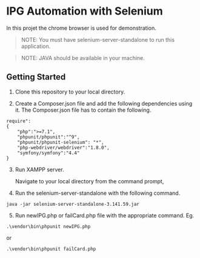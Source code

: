 # IPG Automation with Selenium
In this projet the chrome browser is used for demonstration.
> NOTE: You must have selenium-server-standalone to run this application.

>NOTE: JAVA should be available in your machine.
## Getting Started
1. Clone this repository to your local directory.

2. Create a Composer.json file and add the following dependencies using it. 
The Composer.json file has to contain the following.

```
require":
{
    "php":">=7.1",
    "phpunit/phpunit":"^9",
    "phpunit/phpunit-selenium": "*",
    "php-webdriver/webdriver":"1.8.0",
    "symfony/symfony":"4.4"
}
```

3. Run XAMPP server. 

    Navigate to your local directory from the command prompt,

4. Run the selenium-server-standalone with the following command. 
```
java -jar selenium-server-standalone-3.141.59.jar
```

5. Run newIPG.php or failCard.php file with the appropriate command. 
Eg. 
```
.\vendor\bin\phpunit newIPG.php
```
or   

```
.\vendor\bin\phpunit failCard.php
```
